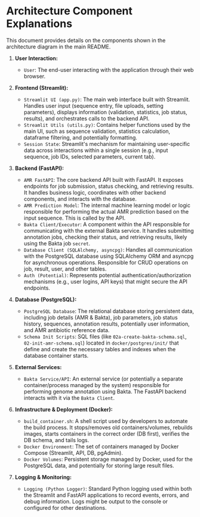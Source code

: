 # Architecture Component Explanations

This document provides details on the components shown in the architecture diagram in the main README.

1.  **User Interaction:**
    *   `User`: The end-user interacting with the application through their web browser.

2.  **Frontend (Streamlit):**
    *   `Streamlit UI (app.py)`: The main web interface built with Streamlit. Handles user input (sequence entry, file uploads, setting parameters), displays information (validation, statistics, job status, results), and orchestrates calls to the backend API.
    *   `Streamlit Utils (utils.py)`: Contains helper functions used by the main UI, such as sequence validation, statistics calculation, dataframe filtering, and potentially formatting.
    *   `Session State`: Streamlit's mechanism for maintaining user-specific data across interactions within a single session (e.g., input sequence, job IDs, selected parameters, current tab).

3.  **Backend (FastAPI):**
    *   `AMR FastAPI`: The core backend API built with FastAPI. It exposes endpoints for job submission, status checking, and retrieving results. It handles business logic, coordinates with other backend components, and interacts with the database.
    *   `AMR Prediction Model`: The internal machine learning model or logic responsible for performing the actual AMR prediction based on the input sequence. This is called by the API.
    *   `Bakta Client/Executor`: A component within the API responsible for communicating with the external Bakta service. It handles submitting annotation jobs, checking their status, and retrieving results, likely using the Bakta job `secret`.
    *   `Database Client (SQLAlchemy, asyncpg)`: Handles all communication with the PostgreSQL database using SQLAlchemy ORM and asyncpg for asynchronous operations. Responsible for CRUD operations on job, result, user, and other tables.
    *   `Auth (Potential)`: Represents potential authentication/authorization mechanisms (e.g., user logins, API keys) that might secure the API endpoints.

4.  **Database (PostgreSQL):**
    *   `PostgreSQL Database`: The relational database storing persistent data, including job details (AMR & Bakta), job parameters, job status history, sequences, annotation results, potentially user information, and AMR antibiotic reference data.
    *   `Schema Init Scripts`: SQL files (like `02a-create-bakta-schema.sql`, `02-init-amr-schema.sql`) located in `docker/postgres/init/` that define and create the necessary tables and indexes when the database container starts.

5.  **External Services:**
    *   `Bakta Service/API`: An external service (or potentially a separate container/process managed by the system) responsible for performing genome annotation using Bakta. The FastAPI backend interacts with it via the `Bakta Client`.

6.  **Infrastructure & Deployment (Docker):**
    *   `build_container.sh`: A shell script used by developers to automate the build process. It stops/removes old containers/volumes, rebuilds images, starts containers in the correct order (DB first), verifies the DB schema, and tails logs.
    *   `Docker Environment`: The set of containers managed by Docker Compose (Streamlit, API, DB, pgAdmin).
    *   `Docker Volumes`: Persistent storage managed by Docker, used for the PostgreSQL data, and potentially for storing large result files.

7.  **Logging & Monitoring:**
    *   `Logging (Python Logger)`: Standard Python logging used within both the Streamlit and FastAPI applications to record events, errors, and debug information. Logs might be output to the console or configured for other destinations. 